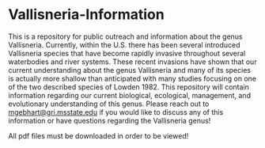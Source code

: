 # Vallisneria-Information
This is a repository for public outreach and information about the genus Vallisneria. Currently, within the U.S. there has been several introduced Vallisneria species that have become rapidly invasive throughout several waterbodies and river systems. These recent invasions have shown that our current understanding about the genus Vallisneria and many of its species is actually more shallow than anticipated with many studies focusing on one of the two described species of Lowden 1982. This repository will contain information regarding our current biological, ecological, management, and evolutionary understanding of this genus. Please reach out to mgebhart@gri.msstate.edu if you would like to discuss any of this information or have questions regarding the Vallisneria genus!


All pdf files must be downloaded in order to be viewed!
